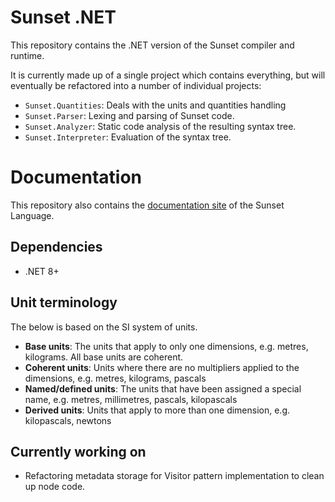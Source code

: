 ﻿# Sunset .NET

This repository contains the .NET version of the Sunset compiler and runtime.

It is currently made up of a single project which contains everything, but will eventually be refactored into a number
of individual projects:

- `Sunset.Quantities`: Deals with the units and quantities handling
- `Sunset.Parser`: Lexing and parsing of Sunset code.
- `Sunset.Analyzer`: Static code analysis of the resulting syntax tree.
- `Sunset.Interpreter`: Evaluation of the syntax tree.

# Documentation

This repository also contains the [documentation site](https://sunset-lang.github.io/sunset-docs) of the Sunset
Language.

## Dependencies

- .NET 8+

## Unit terminology

The below is based on the SI system of units.

- **Base units**: The units that apply to only one dimensions, e.g. metres, kilograms. All base units are coherent.
- **Coherent units**: Units where there are no multipliers applied to the dimensions, e.g. metres, kilograms, pascals
- **Named/defined units**: The units that have been assigned a special name, e.g. metres, millimetres, pascals,
  kilopascals
- **Derived units**: Units that apply to more than one dimension, e.g. kilopascals, newtons

## Currently working on

- Refactoring metadata storage for Visitor pattern implementation to clean up node code.
